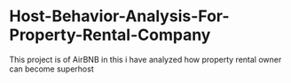 # Host-Behavior-Analysis-For-Property-Rental-Company
This project is of AirBNB in this i have analyzed how property rental owner can become superhost
